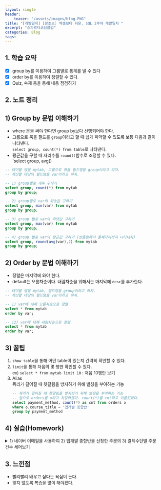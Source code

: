 ```yaml
---
layout: single
header:
    teaser: "/assets/images/blog.PNG"
title: "[개발일지] [왕초보] 엑셀보다 쉬운, SQL 2주차 개발일지 "
excerpt: "스파르타코딩클럽"
categories: Blog
tags: 
---
```


## 1. 학습 요약
- [x] group by를 이용하여 그룹별로 통계를 낼 수 있다
- [x] order by를 이용하여 정렬할 수 있다. 
- [x] Quiz, 숙제 등을 통해 내용 점검하기

## 2. 노트 정리 
## 1) Group by 문법 이해하기 
* where 문을 써야 한다면 group by보다 선행되어야 한다. 
* 그룹으로 묶을 필드를 `group`이라고 할 때 쉽게 파악할 수 있도록 보통 다음과 같이 나타낸다. <br>
`select group, count(*) from table`로 나타낸다.
* 평균값을 구할 때 자리수를 `round()`함수로 조정할 수 있다. <br>
`select group, avg()

```sql
-- 테이블 명을 mytab, 그룹으로 묶을 필드명을 group이라고 하자. 
-- 계산할 대상의 필드명을 var이라고 하자.

-- 1) group별로 개수 구하기
select group, count(*) from mytab
group by group;

-- 2) group별로 var의 최솟값 구하기  
select group, min(var) from mytab
group by group;

-- 3) group 별로 var의 최댓값 구하기  
select group, max(var) from mytab
group by group;

-- 4) group 별로 var의 평균값 구하기 (반올림해서 둘째자리까지 나타내자) 
select group, round(avg(var),2) from mytab
group by group;
```

## 2) Order by 문법 이해하기 
* 정렬은 마지막에 와야 한다. 
* default는 오름차순이다. 내림차순을 위해서는 마지막에 `desc`를 추가한다. 

```sql
-- 테이블 명을 mytab, 필드명을 group이라고 하자. 
-- 계산할 대상의 필드명을 var이라고 하자.

-- 1) var에 대해 오름차순으로 정렬
select * from mytab
order by var;

-- 12) var에 대해 내림차순으로 정렬
select * from mytab
order by var;
```
## 3) 꿀팁 
1) `show table`을 통해 어떤 table이 있는지 간략히 확인할 수 있다. 
2) `limit`을 통해 처음의 몇 행만 확인할 수 있다. <br>
ex) `select * from mytab limit 10` : 처음 10행만 보기
3) Alias <br>
    쿼리가 길어질 때 헷갈림을 방지하기 위해 별칭을 부여하는 기능
    ```sql
    -- 쿼리가 길어질 때 헷갈림을 방지하기 위해 별칭을 부여하는 기능
    -- 앞으로 orders를 o라고 지칭하겠다. count(*)를 cnt라고 이름짓겠다.
    select payment_method, count(*) as cnt from orders o 
    where o.course_title = '앱개발 종합반'
    group by payment_method
    ```

## 4) 실습(Homework)

<details>
<summary>
1) 네이버 이메일을 사용하여 2) 앱개발 종합반을 신청한 주문의 3) 결제수단별 주문건수 세어보기

</summary>
<div markdown="1">
```sql
select payment_method, count(*) from orders
where email like '%naver.com' and course_title = '앱개발 종합반'
group by payment_method
```
</div>
</details>

## 3. 느낀점
* 빨리빨리 배우고 싶다는 욕심이 든다. 
* 잊지 않도록 복습을 많이 해야겠다. 
